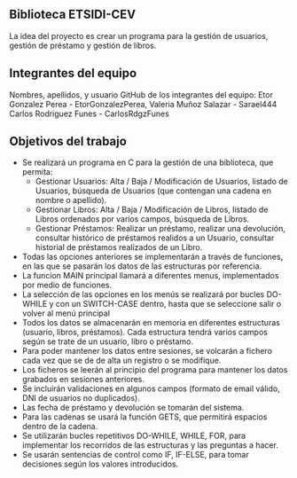 ## Biblioteca ETSIDI-CEV ##
La idea del proyecto es crear un programa para la gestión de usuarios, gestión de préstamo y gestión de libros.

## Integrantes del equipo
Nombres, apellidos, y usuario GitHub de los integrantes del equipo:
  Etor Gonzalez Perea - EtorGonzalezPerea,
  Valeria Muñoz Salazar - Sarael444
  Carlos Rodriguez Funes - CarlosRdgzFunes

## Objetivos del trabajo
- Se realizará un programa en C para la gestión de una biblioteca, que permita:
 	- Gestionar Usuarios: Alta / Baja / Modificación de Usuarios, listado de Usuarios, búsqueda de Usuarios (que contengan una cadena en nombre o apellido).
	- Gestionar Libros: Alta / Baja / Modificación de Libros, listado de Libros ordenados por varios campos, búsqueda de Libros.
	- Gestionar Préstamos:  Realizar un préstamo,  realizar una devolución, consultar histórico de préstamos realidos a un Usuario, consultar historial de préstamos realizados de un Libro.
- Todas las opciones anteriores se implementarán a través de funciones, en las que se pasarán los datos de las estructuras por referencia.
- La funcion MAIN principal llamará a diferentes menus, implementados por medio de funciones.
- La selección de las opciones en los menús se realizará por bucles DO-WHILE y con un SWITCH-CASE dentro, hasta que se seleccione salir o volver al menú principal
- Todos los datos se almacenarán en memoria en diferentes estructuras (usuario, libros, préstamos).  Cada estructura tendrá varios campos según se trate de un usuario, libro o préstamo.
- Para poder mantener los datos entre sesiones, se volcarán a fichero cada vez que se de de alta un registro o se modifique.
- Los ficheros se leerán al principio del programa para mantener los datos grabados en sesiones anteriores.
- Se incluirán validaciones en algunos campos (formato de email válido, DNI de usuarios no duplicados).
- Las fecha de préstamo y devolución se tomarán del sistema.
- Para las cadenas se usará la función GETS, que permitirá espacios dentro de la cadena.
- Se utilizarán bucles repetitivos DO-WHILE, WHILE, FOR, para implementar los recorridos de las estructuras y las preguntas a hacer.
- Se usarán sentencias de control como IF, IF-ELSE, para tomar decisiones según los valores introducidos.
